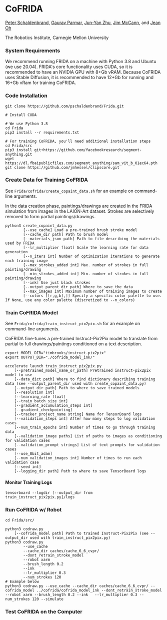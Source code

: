 # CoFRIDA
[Peter Schaldenbrand](https://pschaldenbrand.github.io/#about.html), [Gaurav Parmar](https://gauravparmar.com/), [Jun-Yan Zhu](https://www.cs.cmu.edu/~junyanz/), [Jim McCann](http://www.cs.cmu.edu/~jmccann/), and [Jean Oh](https://www.cs.cmu.edu/~./jeanoh/)

The Robotics Institute, Carnegie Mellon University


### System Requirements

We recommend running FRIDA on a machine with Python 3.8 and Ubuntu (we use 20.04). FRIDA's core functionality uses CUDA, so it is recommended to have an NVIDIA GPU with 8+Gb vRAM. Because CoFRIDA uses Stable Diffusion, it is recommended to have 12+Gb for running and 16+Gb vRam for training CoFRIDA.

### Code Installation

```
git clone https://github.com/pschaldenbrand/Frida.git

# Install CUDA

# We use Python 3.8
cd Frida
pip3 install --r requirements.txt

# For training CoFRIDA, you'll need additional installation steps
cd Frida/src
pip3 install git+https://github.com/facebookresearch/segment-anything.git
wget https://dl.fbaipublicfiles.com/segment_anything/sam_vit_b_01ec64.pth
git clone https://github.com/jmhessel/clipscore.git
```

### Create Data for Training CoFRIDA

See `Frida/cofrida/create_copaint_data.sh` for an example on command-line arguments.

In the data creation phase, paintings/drawings are created in the FRIDA simulation from images in the LAION-Art dataset.  Strokes are selectively removed to form partial paintings/drawings.

```
python3 create_copaint_data.py 
        [--use_cache] Load a pre-trained brush stroke model
        [--cache_dir path] Path to brush model
        [--materials_json path] Path to file describing the materials used by FRIDA
        [--lr_multiplier float] Scale the learning rate for data generation
        [--n_iters int] Number of optimization iterations to generate each training image
        [--max_strokes_added int] Max. number of strokes in full painting/drawing
        [--min_strokes_added int] Min. number of strokes in full painting/drawing
        [--ink] Use just black strokes
        [--output_parent_dir path] Where to save the data
        [--max_images int] Maximum number of training images to create
        [--colors [[r,g,b],]] Specify a specific color palette to use. If None, use any color palette (discretized to --n_colors)
```

### Train CoFRIDA Model

See `Frida/cofrida/train_instruct_pix2pix.sh` for an example on command-line arguments.

CoFRIDA fine-tunes a pre-trained Instruct-Pix2Pix model to translate from partial to full drawings/paintings conditioned on a text description.

```
export MODEL_DIR="timbrooks/instruct-pix2pix"
export OUTPUT_DIR="./cofrida_model_ink/"

accelerate launch train_instruct_pix2pix.py 
    [--pretrained_model_name_or_path] Pretrained instruct-pix2pix model to use 
    [--data_dict path] Where to find dictionary describing training data (see --output_parent_dir used with create_copaint_data.py) 
    [--output_dir path] Path to where to save trained models 
    [--resolution int]  
    [--learning_rate float]  
    [--train_batch_size int]
    [--gradient_accumulation_steps int]
    [--gradient_checkpointing]
    [--tracker_project_name string] Name for TensorBoard logs
    [--validation_steps int] After how many steps to log validation cases 
    [--num_train_epochs int] Number of times to go through training data 
    [--validation_image paths] List of paths to images as conditioning for validation cases
    [--validation_prompt strings] List of text prompts for validation cases
    [--use_8bit_adam] 
    [--num_validation_images int] Number of times to run each validation case
    [--seed int] 
    [--logging_dir path] Path to where to save TensorBoard logs
```
#### Monitor Training Logs
```
tensorboard --logdir [--output_dir from train_instruct_pix2pix.py]/logs
```

### Run CoFRIDA w/ Robot

```
cd Frida/src/

python3 codraw.py 
    [--cofrida_model path] Path to trained Instruct-Pix2Pix (see --output_dir used with train_instruct_pix2pix.py)
python3 codraw.py  
        --use_cache 
        --cache_dir caches/cache_6_6_cvpr/ 
        --dont_retrain_stroke_model 
        --robot xarm 
        --brush_length 0.2 
        --ink   
        --lr_multiplier 0.3 
        --num_strokes 120
# Example below
python3 codraw.py --use_cache --cache_dir caches/cache_6_6_cvpr/ --cofrida_model ../cofrida/cofrida_model_ink --dont_retrain_stroke_model --robot xarm --brush_length 0.2 --ink   --lr_multiplier 0.3 --num_strokes 120 --simulate
```


### Test CoFRIDA on the Computer